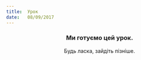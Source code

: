 ```yaml
---
title:  Урок
date:   08/09/2017
---
```


### <center>Ми готуємо цей урок.</center>
<center>Будь ласка, зайдіть пізніше.</center>
